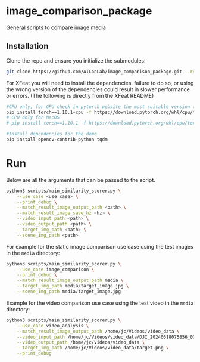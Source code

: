 # image_comparison_package
General scripts to compare image media

## Installation

Clone the repo and ensure you initialize the submodules:
```bash
git clone https://github.com/AIConLab/image_comparison_package.git --recursive
```

For XFeat you will need to install the dependencies. failure to do so, or using the wrong version of the dependencies could result in slower performance or errors. 
(The following is directly from the XFeat README)
```bash
#CPU only, for GPU check in pytorch website the most suitable version to your gpu.
pip install torch==1.10.1+cpu -f https://download.pytorch.org/whl/cpu/torch_stable.html
# CPU only for MacOS
# pip install torch==1.10.1 -f https://download.pytorch.org/whl/cpu/torch_stable.html

#Install dependencies for the demo
pip install opencv-contrib-python tqdm
```

# Run
Below are all the arguments that can be passed to the script. 
```bash
python3 scripts/main_similarity_scorer.py \
    --use_case <use_case> \
    --print_debug \
    --match_result_image_output_path <path> \
    --match_result_image_save_hz <hz> \
    --video_input_path <path> \
    --video_output_path <path> \
    --target_img_path <path> \
    --scene_img_path <path>
```

For example for the static image comparison use case using the test images in the `media` directory:
```bash
python3 scripts/main_similarity_scorer.py \
    --use_case image_comparison \
    --print_debug \
    --match_result_image_output_path media \
    --target_img_path media/target_image.jpg \
    --scene_img_path media/target_image.jpg
```

Example for the video comparison use case using the test video in the `media` directory:
```bash
python3 scripts/main_similarity_scorer.py \
    --use_case video_analysis \
    --match_result_image_output_path /home/jc/Videos/video_data \
    --video_input_path /home/jc/Videos/video_data/DJI_20240618075856_0003_S.MP4 \
    --video_output_path /home/jc/Videos/video_data \
    --target_img_path /home/jc/Videos/video_data/target.png \
    --print_debug
```